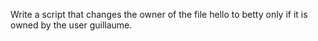 Write a script that changes the owner of the file hello to betty only if it is owned by the user guillaume.
